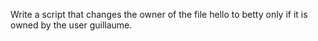 Write a script that changes the owner of the file hello to betty only if it is owned by the user guillaume.
